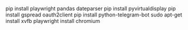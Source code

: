 pip install playwright pandas dateparser
pip install pyvirtualdisplay
pip install gspread oauth2client
pip install python-telegram-bot
sudo apt-get install xvfb
playwright install chromium